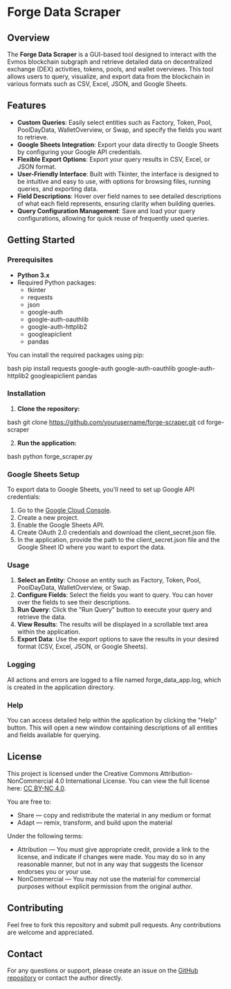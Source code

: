 # Forge Data Scraper

## Overview

The **Forge Data Scraper** is a GUI-based tool designed to interact with the Evmos blockchain subgraph and retrieve detailed data on decentralized exchange (DEX) activities, tokens, pools, and wallet overviews. This tool allows users to query, visualize, and export data from the blockchain in various formats such as CSV, Excel, JSON, and Google Sheets.

## Features

- **Custom Queries**: Easily select entities such as Factory, Token, Pool, PoolDayData, WalletOverview, or Swap, and specify the fields you want to retrieve.
- **Google Sheets Integration**: Export your data directly to Google Sheets by configuring your Google API credentials.
- **Flexible Export Options**: Export your query results in CSV, Excel, or JSON format.
- **User-Friendly Interface**: Built with Tkinter, the interface is designed to be intuitive and easy to use, with options for browsing files, running queries, and exporting data.
- **Field Descriptions**: Hover over field names to see detailed descriptions of what each field represents, ensuring clarity when building queries.
- **Query Configuration Management**: Save and load your query configurations, allowing for quick reuse of frequently used queries.

## Getting Started

### Prerequisites

- **Python 3.x**
- Required Python packages:
  - tkinter
  - requests
  - json
  - google-auth
  - google-auth-oauthlib
  - google-auth-httplib2
  - googleapiclient
  - pandas

You can install the required packages using pip:

bash
pip install requests google-auth google-auth-oauthlib google-auth-httplib2 googleapiclient pandas


### Installation

1. **Clone the repository:**

   
bash
   git clone https://github.com/yourusername/forge-scraper.git
   cd forge-scraper


2. **Run the application:**

   
bash
   python forge_scraper.py


### Google Sheets Setup

To export data to Google Sheets, you'll need to set up Google API credentials:

1. Go to the [Google Cloud Console](https://console.cloud.google.com/).
2. Create a new project.
3. Enable the Google Sheets API.
4. Create OAuth 2.0 credentials and download the client_secret.json file.
5. In the application, provide the path to the client_secret.json file and the Google Sheet ID where you want to export the data.

### Usage

1. **Select an Entity**: Choose an entity such as Factory, Token, Pool, PoolDayData, WalletOverview, or Swap.
2. **Configure Fields**: Select the fields you want to query. You can hover over the fields to see their descriptions.
3. **Run Query**: Click the "Run Query" button to execute your query and retrieve the data.
4. **View Results**: The results will be displayed in a scrollable text area within the application.
5. **Export Data**: Use the export options to save the results in your desired format (CSV, Excel, JSON, or Google Sheets).

### Logging

All actions and errors are logged to a file named forge_data_app.log, which is created in the application directory.

### Help

You can access detailed help within the application by clicking the "Help" button. This will open a new window containing descriptions of all entities and fields available for querying.

## License
This project is licensed under the Creative Commons Attribution-NonCommercial 4.0 International License. You can view the full license here: [CC BY-NC 4.0](https://creativecommons.org/licenses/by-nc/4.0/).

You are free to:
- Share — copy and redistribute the material in any medium or format
- Adapt — remix, transform, and build upon the material

Under the following terms:
- Attribution — You must give appropriate credit, provide a link to the license, and indicate if changes were made. You may do so in any reasonable manner, but not in any way that suggests the licensor endorses you or your use.
- NonCommercial — You may not use the material for commercial purposes without explicit permission from the original author.

## Contributing

Feel free to fork this repository and submit pull requests. Any contributions are welcome and appreciated.

## Contact

For any questions or support, please create an issue on the [GitHub repository](https://github.com/frostbite1536/forge-scraper) or contact the author directly.

